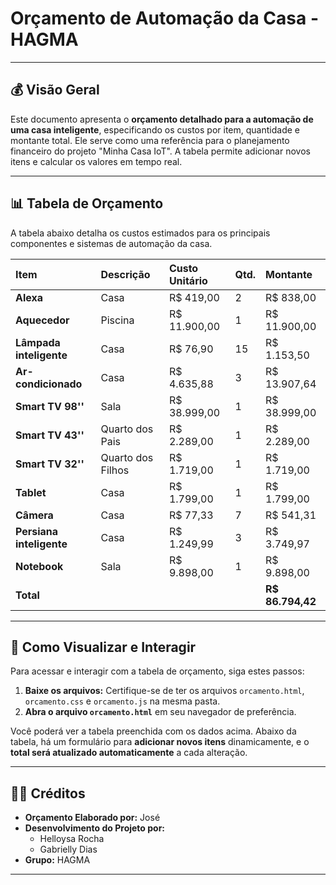 # Orçamento de Automação da Casa - HAGMA

---

## 💰 Visão Geral

Este documento apresenta o **orçamento detalhado para a automação de uma casa inteligente**, especificando os custos por item, quantidade e montante total. Ele serve como uma referência para o planejamento financeiro do projeto "Minha Casa IoT". A tabela permite adicionar novos itens e calcular os valores em tempo real.

---

## 📊 Tabela de Orçamento

A tabela abaixo detalha os custos estimados para os principais componentes e sistemas de automação da casa.

| Item              | Descrição          | Custo Unitário | Qtd. | Montante      |
| :---------------- | :----------------- | :------------- | :--- | :------------ |
| **Alexa** | Casa               | R$ 419,00      | 2    | R$ 838,00     |
| **Aquecedor** | Piscina            | R$ 11.900,00   | 1    | R$ 11.900,00  |
| **Lâmpada inteligente** | Casa             | R$ 76,90       | 15   | R$ 1.153,50   |
| **Ar-condicionado** | Casa             | R$ 4.635,88    | 3    | R$ 13.907,64  |
| **Smart TV 98''** | Sala               | R$ 38.999,00   | 1    | R$ 38.999,00  |
| **Smart TV 43''** | Quarto dos Pais    | R$ 2.289,00    | 1    | R$ 2.289,00   |
| **Smart TV 32''** | Quarto dos Filhos  | R$ 1.719,00    | 1    | R$ 1.719,00   |
| **Tablet** | Casa               | R$ 1.799,00    | 1    | R$ 1.799,00   |
| **Câmera** | Casa               | R$ 77,33       | 7    | R$ 541,31     |
| **Persiana inteligente** | Casa          | R$ 1.249,99    | 3    | R$ 3.749,97   |
| **Notebook** | Sala               | R$ 9.898,00    | 1    | R$ 9.898,00   |
| **Total** |                    |                |      | **R$ 86.794,42** |

---

## 🚀 Como Visualizar e Interagir

Para acessar e interagir com a tabela de orçamento, siga estes passos:

1.  **Baixe os arquivos:** Certifique-se de ter os arquivos `orcamento.html`, `orcamento.css` e `orcamento.js` na mesma pasta.
2.  **Abra o arquivo `orcamento.html`** em seu navegador de preferência.

Você poderá ver a tabela preenchida com os dados acima. Abaixo da tabela, há um formulário para **adicionar novos itens** dinamicamente, e o **total será atualizado automaticamente** a cada alteração.

---

## 👨‍💻 Créditos

* **Orçamento Elaborado por:** José
* **Desenvolvimento do Projeto por:**
    * Helloysa Rocha
    * Gabrielly Dias
* **Grupo:** HAGMA

---
